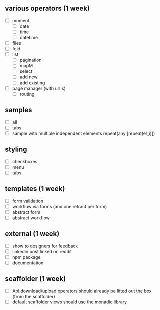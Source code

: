 ## various operators (1 week)
- [ ] moment
  - [ ] date
  - [ ] time
  - [ ] datetime
- [ ] files
- [ ] fold
- [ ] list
  - [ ] pagination
  - [ ] mapM
  - [ ] select
  - [ ] add new
  - [ ] add existing
- [ ] page manager (with url's)
  - [ ] routing

## samples
- [ ] all
- [ ] tabs
- [ ] sample with multiple independent elements repeat(any [repeat(el_i)])

## styling
- [ ] checkboxes
- [ ] menu
- [ ] tabs

## templates (1 week)
- [ ] form validation
- [ ] workflow via forms (and one retract per form)
- [ ] abstract form
- [ ] abstract workflow

## external (1 week)
- [ ] show to designers for feedback
- [ ] linkedin post linked on reddit
- [ ] npm package
- [ ] documentation

##  scaffolder (1 week)
- [ ] Api.download/upload operators should already be lifted out the box (from the scaffolder)
- [ ] default scaffolder views should use the monadic library
